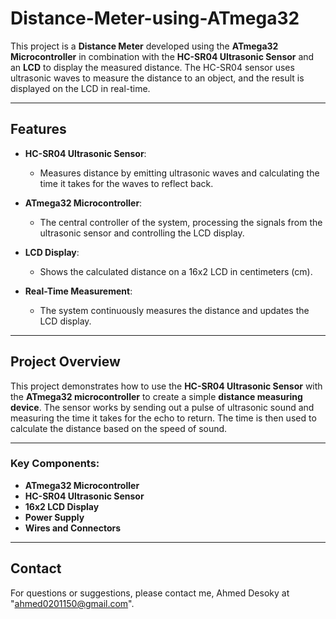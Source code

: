 # Distance-Meter-using-ATmega32

This project is a **Distance Meter** developed using the **ATmega32 Microcontroller** in combination with the **HC-SR04 Ultrasonic Sensor** and an **LCD** to display the measured distance. The HC-SR04 sensor uses ultrasonic waves to measure the distance to an object, and the result is displayed on the LCD in real-time.

---

## Features

- **HC-SR04 Ultrasonic Sensor**: 
  - Measures distance by emitting ultrasonic waves and calculating the time it takes for the waves to reflect back.
  
- **ATmega32 Microcontroller**: 
  - The central controller of the system, processing the signals from the ultrasonic sensor and controlling the LCD display.

- **LCD Display**: 
  - Shows the calculated distance on a 16x2 LCD in centimeters (cm).

- **Real-Time Measurement**: 
  - The system continuously measures the distance and updates the LCD display.

---

## Project Overview

This project demonstrates how to use the **HC-SR04 Ultrasonic Sensor** with the **ATmega32 microcontroller** to create a simple **distance measuring device**. The sensor works by sending out a pulse of ultrasonic sound and measuring the time it takes for the echo to return. The time is then used to calculate the distance based on the speed of sound.

---

### Key Components:

- **ATmega32 Microcontroller**
- **HC-SR04 Ultrasonic Sensor**
- **16x2 LCD Display**
- **Power Supply**
- **Wires and Connectors**

---

## Contact 

For questions or suggestions, please contact me, Ahmed Desoky at "ahmed0201150@gmail.com".
